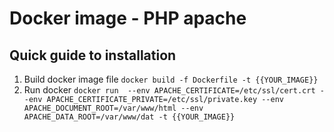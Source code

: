 # Docker image - PHP apache
## Quick guide to installation
  1. Build docker image file ```docker build -f Dockerfile -t {{YOUR_IMAGE}}```
  2. Run docker ```docker run  --env APACHE_CERTIFICATE=/etc/ssl/cert.crt --env APACHE_CERTIFICATE_PRIVATE=/etc/ssl/private.key --env APACHE_DOCUMENT_ROOT=/var/www/html --env APACHE_DATA_ROOT=/var/www/dat -t {{YOUR_IMAGE}}```
